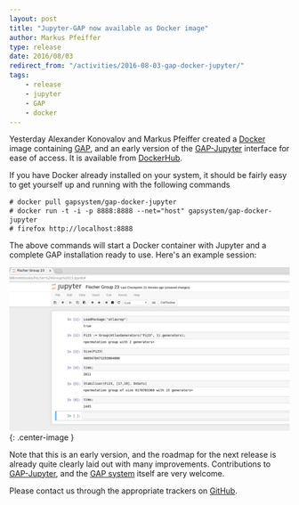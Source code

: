 ```yaml
---
layout: post
title: "Jupyter-GAP now available as Docker image"
author: Markus Pfeiffer
type: release
date: 2016/08/03
redirect_from: "/activities/2016-08-03-gap-docker-jupyter/"
tags:
    - release
    - jupyter
    - GAP
    - docker
---
```


Yesterday Alexander Konovalov and Markus Pfeiffer created a [Docker](https://docker.com) image containing
[GAP](http://www.gap-system.org), and an early version of the [GAP-Jupyter](https://github.com/gap-packages/jupyter-gap)
interface for ease of access. It is available from [DockerHub](https://hub.docker.com/r/gapsystem/gap-docker-jupyter/).

If you have Docker already installed on your system, it should be fairly easy to get yourself up and running with the
following commands

```
# docker pull gapsystem/gap-docker-jupyter
# docker run -t -i -p 8888:8888 --net="host" gapsystem/gap-docker-jupyter
# firefox http://localhost:8888
```

The above commands will start a Docker container with Jupyter and a complete GAP installation ready to use. Here's an
example session:

![Jupyter/GAP/Docker](/public/img/gap-docker-jupyter-demo.png){: .center-image }

Note that this is an early version, and the roadmap for the next release is already quite
clearly laid out with many improvements. Contributions to [GAP-Jupyter](https://github.com/gap-packages/jupyter-gap),
and the [GAP system](https://github.com/gap-system/gap) itself are very welcome.

Please contact us through the appropriate trackers on [GitHub](https://github.com).
